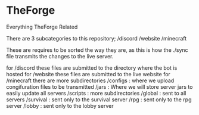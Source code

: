 # TheForge
Everything TheForge Related

There are 3 subcategories to this repository;
  /discord
  /website
  /minecraft

These are requires to be sorted the way they are, as this is how the ./sync file transmits the changes to the live server.

for /discord these files are submitted to the directory where the bot is hosted
for /website these files are submitted to the live website
for /minecraft there are more subdirectories
  /configs  : where we upload congifuration files to be transmitted
  /jars     : Where we will store server jars to easily update all servers
  /scripts  : more subdirectories
    /global   : sent to all servers
    /survival : sent only to the survival server
    /rpg      : sent only to the rpg server
    /lobby    : sent only to the lobby server
